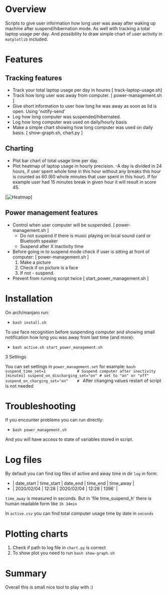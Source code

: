 # Overview 

Scripts to give user information how long user was away after waking up
machine after suspend/hibernation mode. As well with tracking a total laptop
usage per day. And possibility to draw simple chart of user activity in `matplotlib` included.

# Features 

## Tracking features
- Track your total laptop usage per day in houres [ track-laptop-usage.sh]
- Track how long user was away from computer. [ power-management.sh ] 
- Give short information to user how long he was away as soon as lid is open.
  Using 'notify-send'
- Log how long computer was suspended/hibernated. 
- Log how long computer was used on daily/hourly basis
- Make a simple chart showing how long computer was used on daily basis. [ show-graph.sh, chart.py ]

## Charting
- Plot bar chart of total usage time per day.
- Plot heatmap of laptop usage in hourly precision.
  -A day is divided in 24 hours, if user spent whole time in this hour without
  any breaks this hour is counted as 60 (60 whole minutes that user spent in
  this hour). If for example user had 15 minutes break in given hour it will
  result in score 45.

[![Heatmap](https://i.imgur.com/FTpKIK1.png)]

## Power management features
- Control when user computer will be suspended. [ power-management.sh ]
  - Do not suspend if there is music playing on local sound card or Bluetooth speaker
  - Suspend after X inactivity time
- Before going in to suspend mode check if user is sitting at front of computer: [ power-management.sh ]
  1. Make a picture
  2. Check if on picture is a face 
  3. If not - suspend. 
- Prevent from running script twice [ start_power_management.sh ]

# Installation

On arch/manjaro run:
- `bash install.sh`

To use face recognition before suspending computer and showing small
notification how long you was away from last time (and more):
- `bash active.sh start_power_management.sh`

3 Settings 

You can set settings in `power_management.set` for example:
`bash
suspend_time_set=1              # Suspend computer after inactivity [minutes]
suspend_on_discharging_set="on" # set to "on" or "off"
suspend_on_charging_set="on"    #
`
After changing values restart of script is not needed

# Troubleshooting
    
If you encounter problems you can run directly: 

- `bash power_management.sh`

And you will have access to state of variables stored in script. 

# Log files
By default you can find log files of active and away time in dir `log` in form:

- | date_start | time_start | date_end   | time_end | time_away    |
- | 2020/02/04 | 12:28      | 2020/02/04 | 12:28    | 1396`        |

`time_away` is measured in seconds. But in 'file time_suspend_h' there is human
readable form like `1h 34min`

In `active.csv` you can find total computer usage time by date in `seconds`

# Plotting charts

1. Check if path to log file in `chart.py` is correct 
2. To show plot you need to run `bash show-graph.sh` 

# Summary 

Overall this is small nice tool to play with :) 

